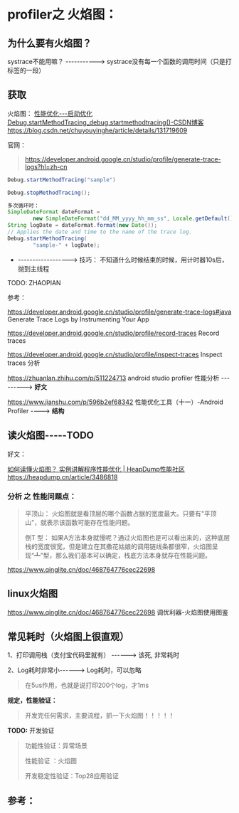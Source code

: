 

# profiler之 火焰图：

## 为什么要有火焰图？

systrace不能用嘛？ ----------->  systrace没有每一个函数的调用时间（只是打标签的一段）



## 获取

火焰图：    [性能优化---启动优化 Debug.startMethodTracing_debug.startmethodtracing()-CSDN博客](https://blog.csdn.net/chuyouyinghe/article/details/131719609)    https://blog.csdn.net/chuyouyinghe/article/details/131719609

官网：

> https://developer.android.google.cn/studio/profile/generate-trace-logs?hl=zh-cn

```java
Debug.startMethodTracing("sample")

Debug.stopMethodTracing();

多次循环时：
SimpleDateFormat dateFormat =
        new SimpleDateFormat("dd_MM_yyyy_hh_mm_ss", Locale.getDefault());
String logDate = dateFormat.format(new Date());
// Applies the date and time to the name of the trace log.
Debug.startMethodTracing(
        "sample-" + logDate);
```

- ------------------> 技巧： 不知道什么时候结束的时候，用计时器10s后，抛到主线程

TODO: ZHAOPIAN



参考： 

 https://developer.android.google.cn/studio/profile/generate-trace-logs#java           Generate Trace Logs by Instrumenting Your App

https://developer.android.google.cn/studio/profile/record-traces   Record traces

https://developer.android.google.cn/studio/profile/inspect-traces             Inspect traces  分析

https://zhuanlan.zhihu.com/p/511224713    android studio profiler 性能分析   --------->  **好文**

https://www.jianshu.com/p/596b2ef68342       性能优化工具（十一）-Android Profiler    ---->  **结构**



## 读火焰图-----TODO

好文：

[如何读懂火焰图？ 实例讲解程序性能优化 | HeapDump性能社区](https://heapdump.cn/article/3486818)           https://heapdump.cn/article/3486818



### 分析 之 性能问题点：

> 平顶山：  火焰图就是看顶层的哪个函数占据的宽度最大。只要有"平顶山"，就表示该函数可能存在性能问题。
>
> 倒T 型： 如果A方法本身就慢呢？通过火焰图也是可以看出来的，这种底层栈的宽度很宽，但是建立在其撒花姑娘的调用链线条都很窄，火焰图呈现“┻”型，那么我们基本可以确定，栈底方法本身就存在性能问题。

https://www.qinglite.cn/doc/468764776cec22698





## linux火焰图 



https://www.qinglite.cn/doc/468764776cec22698     调优利器-火焰图使用图鉴



## 常见耗时（火焰图上很直观）

1、打印调用栈（支付宝代码里就有）  ------> 该死, 非常耗时

2、Log耗时非常小------>  Log耗时，可以忽略

> 在5us作用，也就是说打印200个log，才1ms



**规定，性能验证：**

> 开发完任何需求，主要流程，抓一下火焰图！！！！！



**TODO:** 开发验证

> 功能性验证：异常场景
>
> 性能验证 ：火焰图
>
> 开发稳定性验证：Top28应用验证



## 参考：





